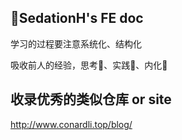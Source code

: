 ## 🥳SedationH's FE doc

学习的过程要注意系统化、结构化

吸收前人的经验，思考🤔、实践🧐、内化💪



## 收录优秀的类似仓库 or site

http://www.conardli.top/blog/